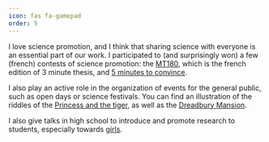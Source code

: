 ```yaml
---
icon: fas fa-gamepad
order: 5
---
```


I love science promotion, and I think that sharing science with everyone is an essential part of our work. 
I participated to (and surprisingly won) a few (french) contests of science promotion: the [MT180](https://www.youtube.com/watch?v=LdVQyov38sQ), which is the french edition of 3 minute thesis, and [5 minutes to convince](/assets/pdf/5_minutes_pour_convaincre.pdf).

I also play an active role in the organization of events for the general public, such as open days or science festivals. You can find an illustration of the riddles of the [Princess and the tiger](/assets/pdf/tiger.pdf), as well as the [Dreadbury Mansion](/assets/pdf/agatha.pdf).

I also give talks in high school to introduce and promote research to students, especially towards [girls](https://filles-et-maths.fr/).
